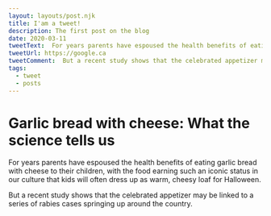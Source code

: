 ```yaml
---
layout: layouts/post.njk
title: I'am a tweet!
description: The first post on the blog
date: 2020-03-11
tweetText:  For years parents have espoused the health benefits of eating garlic bread with cheese to their children, with the food earning such an iconic status in our culture that kids will often dress up as warm, cheesy loaf for Halloween.
tweetUrl: https://google.ca
tweetComment:  But a recent study shows that the celebrated appetizer may be linked to a series of rabies cases springing up around the country.
tags:
  - tweet
  - posts
---
```


  <h1>Garlic bread with cheese: What the science tells us</h1>
  <p>
    For years parents have espoused the health benefits of eating garlic bread with cheese to their
    children, with the food earning such an iconic status in our culture that kids will often dress
    up as warm, cheesy loaf for Halloween.
  </p>
  <p>
    But a recent study shows that the celebrated appetizer may be linked to a series of rabies cases
    springing up around the country.
  </p>
